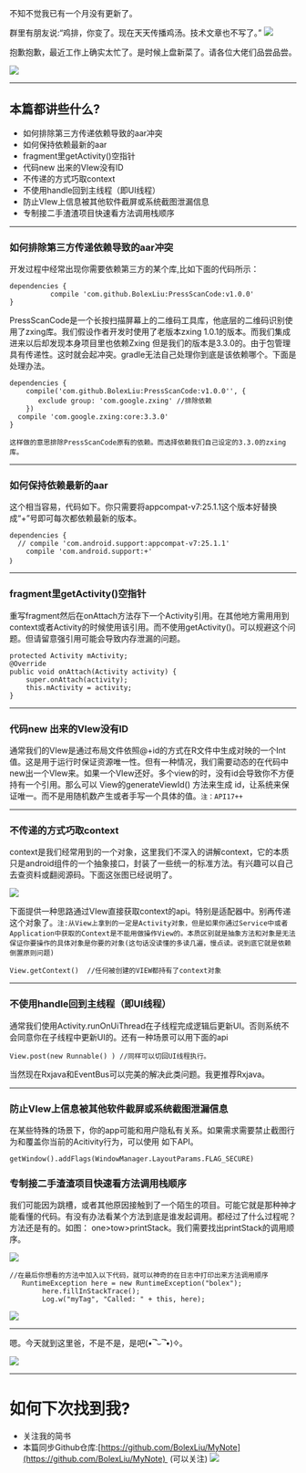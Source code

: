 不知不觉我已有一个月没有更新了。

群里有朋友说:“鸡排，你变了。现在天天传播鸡汤。技术文章也不写了。”
![](http://upload-images.jianshu.io/upload_images/1110736-e6df3071bd916abc.png?imageMogr2/auto-orient/strip%7CimageView2/2/w/500)

抱歉抱歉，最近工作上确实太忙了。是时候上盘新菜了。请各位大佬们品尝品尝。


![](http://upload-images.jianshu.io/upload_images/1110736-f29ba19131e375fe.png?imageMogr2/auto-orient/strip%7CimageView2/2/w/1240)


---

 ## 本篇都讲些什么?
- 如何排除第三方传递依赖导致的aar冲突
- 如何保持依赖最新的aar
- fragment里getActivity()空指针
- 代码new 出来的VIew没有ID
- 不传递的方式巧取context
- 不使用handle回到主线程（即UI线程）
- 防止VIew上信息被其他软件截屏或系统截图泄漏信息
- 专制接二手渣渣项目快速看方法调用栈顺序
---

### 如何排除第三方传递依赖导致的aar冲突

开发过程中经常出现你需要依赖第三方的某个库,比如下面的代码所示：
```
dependencies {
          compile 'com.github.BolexLiu:PressScanCode:v1.0.0'
}

```
PressScanCode是一个长按扫描屏幕上的二维码工具库，他底层的二维码识别使用了zxing库。我们假设作者开发时使用了老版本zxing 1.0.1的版本。而我们集成进来以后却发现本身项目里也依赖Zxing 但是我们的版本是3.3.0的。由于包管理具有传递性。这时就会起冲突。gradle无法自己处理你到底是该依赖哪个。下面是处理办法。

```
dependencies {
    compile('com.github.BolexLiu:PressScanCode:v1.0.0'', {
       exclude group: 'com.google.zxing' //排除依赖
    })
  compile 'com.google.zxing:core:3.3.0'
}

这样做的意思排除PressScanCode原有的依赖。而选择依赖我们自己设定的3.3.0的zxing库。

```

---

### 如何保持依赖最新的aar
这个相当容易，代码如下。你只需要将appcompat-v7:25.1.1这个版本好替换成“+”号即可每次都依赖最新的版本。
```
dependencies {
  // compile 'com.android.support:appcompat-v7:25.1.1'
    compile 'com.android.support:+'
｝

```
---
### fragment里getActivity()空指针

重写fragment然后在onAttach方法存下一个Activity引用。在其他地方需用用到context或者Activity的时候使用该引用。而不使用getActivity()。可以规避这个问题。但请留意强引用可能会导致内存泄漏的问题。
```
protected Activity mActivity;
@Override
public void onAttach(Activity activity) {
    super.onAttach(activity);
    this.mActivity = activity;
}

```
---
### 代码new 出来的VIew没有ID

通常我们的VIew是通过布局文件依照@+id的方式在R文件中生成对映的一个Int值。这是用于运行时保证资源唯一性。但有一种情况，我们需要动态的在代码中new出一个VIew来。如果一个VIew还好。多个view的时，没有id会导致你不方便持有一个引用。那么可以 View的generateViewId() 方法来生成 id，让系统来保证唯一。而不是用随机数产生或者手写一个具体的值。`注：API17++`

---
### 不传递的方式巧取context
context是我们经常用到的一个对象，这里我们不深入的讲解context，它的本质只是android组件的一个抽象接口，封装了一些统一的标准方法。有兴趣可以自己去查资料或翻阅源码。下面这张图已经说明了。

![](http://upload-images.jianshu.io/upload_images/1110736-877ed978cc9ab760.png?imageMogr2/auto-orient/strip%7CimageView2/2/w/1240)

下面提供一种思路通过VIew直接获取context的api。特别是适配器中。别再传递这个对象了。`注:从View上拿到的一定是Activity对象，但是如果你通过Service中或者Application中获取的Context是不能用做操作View的。本质区别就是抽象方法和对象是无法保证你要操作的具体对象是你要的对象(这句话没读懂的多读几遍，慢点读。说到底它就是依赖倒置原则问题)`

```
View.getContext()  //任何被创建的VIEW都持有了context对象
```
---
### 不使用handle回到主线程（即UI线程）
通常我们使用Activity.runOnUiThread在子线程完成逻辑后更新UI。否则系统不会同意你在子线程中更新UI的。还有一种场景可以用下面的api
```
View.post(new Runnable() ) //同样可以切回UI线程执行。
```
当然现在Rxjava和EventBus可以完美的解决此类问题。我更推荐Rxjava。

---
### 防止VIew上信息被其他软件截屏或系统截图泄漏信息
在某些特殊的场景下，你的app可能和用户隐私有关系。如果需求需要禁止截图行为和覆盖你当前的Acitivity行为，可以使用 如下API。
```
getWindow().addFlags(WindowManager.LayoutParams.FLAG_SECURE)
```
### 专制接二手渣渣项目快速看方法调用栈顺序
我们可能因为跳槽，或者其他原因接触到了一个陌生的项目。可能它就是那种神才能看懂的代码。有没有办法看某个方法到底是谁发起调用。都经过了什么过程呢？方法还是有的。如图： one>tow>printStack。我们需要找出printStack的调用顺序。

![](http://upload-images.jianshu.io/upload_images/1110736-cfcdcff005abb131.png?imageMogr2/auto-orient/strip%7CimageView2/2/w/800)


```
//在最后你想看的方法中加入以下代码，就可以神奇的在日志中打印出来方法调用顺序
   RuntimeException here = new RuntimeException("bolex");
        here.fillInStackTrace();
        Log.w("myTag", "Called: " + this, here);

```
![](http://upload-images.jianshu.io/upload_images/1110736-6a817277641d4d91.png?imageMogr2/auto-orient/strip%7CimageView2/2/w/800)

---
嗯。今天就到这里爸，不是不是，是吧(•‾̑⌣‾̑•)✧。

![](http://upload-images.jianshu.io/upload_images/1110736-b5ef60ad6068ba99.png?imageMogr2/auto-orient/strip%7CimageView2/2/w/800)


---
# 如何下次找到我?
- 关注我的简书
- 本篇同步Github仓库:[https://github.com/BolexLiu/MyNote](https://github.com/BolexLiu/MyNote)  (可以关注)
![](http://upload-images.jianshu.io/upload_images/1110736-f0a700624e0723ae.png?imageMogr2/auto-orient/strip%7CimageView2/2/w/1240)